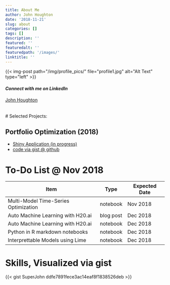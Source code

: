 ```yaml
---
title: About Me
author: John Houghton
date: '2018-11-21'
slug: about
categories: []
tags: []
description: ''
featured: ''
featuredalt: ''
featuredpath: '/images/'
linktitle: ''
---
```

{{< img-post path="/img/profile_pics/" file="profile1.jpg" alt="Alt Text" type="left" >}}

#### *Connect with me on LinkedIn*
<div class="LI-profile-badge"  data-version="v1" data-size="medium" data-locale="en_US" data-type="horizontal" data-theme="light" data-vanity="johnkirkhoughton"><a class="LI-simple-link" href='https://www.linkedin.com/in/johnkirkhoughton?trk=profile-badge'>John Houghton</a></div>

<br>
<br />
# Selected Projects: 

## Portfolio Optimization (2018)  
 - [Shiny Application (in progress)](https://superjohnca.shinyapps.io/portfolio_optimization/)  
 - [code via gist @ github](https://gist.github.com/SuperJohn/58ced0f37a27b4ca073d6dd01dac6034)


# To-Do List @ Nov 2018
Item | Type | Expected Date
---- | ---- | -------------
Multi-Model Time-Series Optimization | notebook | Nov 2018
Auto Machine Learning with H20.ai | blog post | Dec 2018
Auto Machine Learning with H20.ai | notebook | Dec 2018
Python in R markdown notebooks | notebook | Dec 2018
Interprettable Models using Lime | notebook | Dec 2018

# Skills, Visualized via gist
{{< gist SuperJohn ddfe7891fece3ac14eaf8f1838526deb >}}


